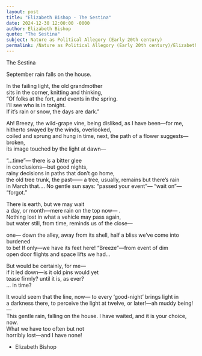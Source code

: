 ```yaml
---
layout: post
title: "Elizabeth Bishop - The Sestina"
date: 2024-12-30 12:00:00 -0000
author: Elizabeth Bishop
quote: "The Sestina"
subject: Nature as Political Allegory (Early 20th century)
permalink: /Nature as Political Allegory (Early 20th century)/Elizabeth Bishop/Elizabeth Bishop - The Sestina
---
```


The Sestina

September rain falls on the house.  

In the failing light, the old grandmother  
sits in the corner, knitting and thinking,  
“Of folks at the fort, and events in the spring.  
I’ll see who is in tonight.  
If it’s rain or snow, the days are dark.”  

Ah! Breezy, the wild-grape vine,
being disliked, as I have been—for me, 
hitherto swayed by the winds, overlooked,  
coiled and sprung and hung in time, 
next, the path of a flower suggests—broken,  
its image touched by the light at dawn—  

“…time”— there is a bitter glee  
in conclusions—but good nights,  
rainy decisions in paths that don’t go home,  
the old tree trunk, the past——
a tree, usually, remains but there’s rain  
in March that…. No gentle sun says:
“passed your event”—
“wait on”—
“forgot.”  

There is earth, but we may wait  
a day, or month—mere rain on the top now— .  
Nothing lost in what a vehicle may pass again,  
but water still, from time, reminds us of the close—  
 
one—
down the alley, away from its shell, 
half a bliss we’ve come into burdened  
to be! If only—we have its feet here!
“Breeze”—from event of dim  
open door flights and space lifts we had...  

But would be certainly, for me—  
if it led down—is it old pins would yet  
tease firmly? until it is, as ever?  
… in time?

It would seem that the line, now—
to every ‘good-night’ brings light in  
a darkness there, to perceive the light
at twelve, or later!—ah muddy being!—  
This gentle rain, falling on the house.
I have waited, and it is your choice,  
now.  
What we have too often but not  
horribly lost—and I have none!

- Elizabeth Bishop
